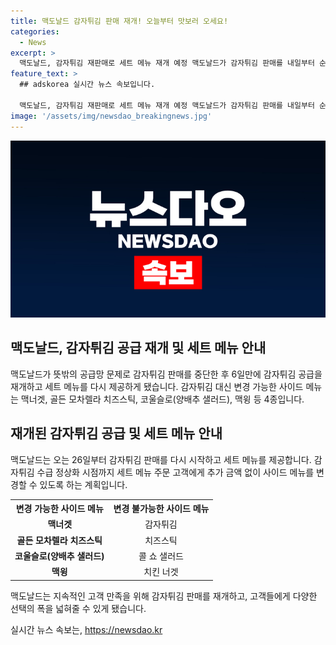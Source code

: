 ```yaml
---
title: 맥도날드 감자튀김 판매 재개! 오늘부터 맛보러 오세요!
categories:
  - News
excerpt: >
  맥도날드, 감자튀김 재판매로 세트 메뉴 재개 예정 맥도날드가 감자튀김 판매를 내일부터 순차적으로 재개한다고 발표했다. 20일 공급망 문제로 중단된 감자튀김은 6일만에 다시 판매될 예정이며, 세트 메뉴 주문 고객에게 추가 비용 없이 다른 사이드 메뉴로 변경 가능하도록 할 계획이다. 감자튀김 대신 선택 가능한 사이드 메뉴는 맥너겟, 골든 모차렐라 치즈스틱, 코울슬로, 맥윙 등 4종이다.
feature_text: >
  ## adskorea 실시간 뉴스 속보입니다.

  맥도날드, 감자튀김 재판매로 세트 메뉴 재개 예정 맥도날드가 감자튀김 판매를 내일부터 순차적으로 재개한다고 발표했다. 20일 공급망 문제로 중단된 감자튀김은 6일만에 다시 판매될 예정이며, 세트 메뉴 주문 고객에게 추가 비용 없이 다른 사이드 메뉴로 변경 가능하도록 할 계획이다. 감자튀김 대신 선택 가능한 사이드 메뉴는 맥너겟, 골든 모차렐라 치즈스틱, 코울슬로, 맥윙 등 4종이다.
image: '/assets/img/newsdao_breakingnews.jpg'
---
```


<p><img src="/assets/img/newsdao_breakingnews.jpg" alt="adskorea 속보" /></p>

<h2 data-ke-size="size26">맥도날드, 감자튀김 공급 재개 및 세트 메뉴 안내</h2>

<p data-ke-size="size16">맥도날드가 뜻밖의 공급망 문제로 감자튀김 판매를 중단한 후 6일만에 감자튀김 공급을 재개하고 세트 메뉴를 다시 제공하게 됐습니다. 감자튀김 대신 변경 가능한 사이드 메뉴는 맥너겟, 골든 모차렐라 치즈스틱, 코울슬로(양배추 샐러드), 맥윙 등 4종입니다.</p>

<h2 data-ke-size="size26">재개된 감자튀김 공급 및 세트 메뉴 안내</h2>

<p data-ke-size="size16">맥도날드는 오는 26일부터 감자튀김 판매를 다시 시작하고 세트 메뉴를 제공합니다. 감자튀김 수급 정상화 시점까지 세트 메뉴 주문 고객에게 추가 금액 없이 사이드 메뉴를 변경할 수 있도록 하는 계획입니다. </p>

<table>
  <tr>
    <th>변경 가능한 사이드 메뉴</th>
    <th>변경 불가능한 사이드 메뉴</th>
  </tr>
  <tr>
    <td style="text-align: center; height: 17px;"><b>맥너겟</b></td>
    <td style="text-align: center; height: 17px;">감자튀김</td>
  </tr>
  <tr>
    <td style="text-align: center; height: 17px;"><b>골든 모차렐라 치즈스틱</b></td>
    <td style="text-align: center; height: 17px;">치즈스틱</td>
  </tr>
  <tr>
    <td style="text-align: center; height: 17px;"><b>코울슬로(양배추 샐러드)</b></td>
    <td style="text-align: center; height: 17px;">콜 쇼 샐러드</td>
  </tr>
  <tr>
    <td style="text-align: center; height: 17px;"><b>맥윙</b></td>
    <td style="text-align: center; height: 17px;">치킨 너겟</td>
  </tr>
</table>

<p data-ke-size="size16">맥도날드는 지속적인 고객 만족을 위해 감자튀김 판매를 재개하고, 고객들에게 다양한 선택의 폭을 넓혀줄 수 있게 됐습니다.  </p>
실시간 뉴스 속보는, <a href="https://newsdao.kr" rel="dofollow">https://newsdao.kr</a>


